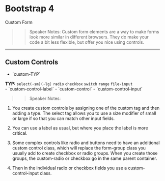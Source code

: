 <!-- .slide: data-state="title" -->
# Bootstrap 4
Custom Form

> > Speaker Notes:
Custom form elements are a way to make forms look more similar in different browsers. They do make your code a bit less flexible, but offer you nice using controls.

---

## Custom Controls
- <p contenteditable>`custom-TYP`</p>
<div class="sample">
<b>TYP:</b>
<code class="btn bg-danger text-white">select(-sm)(-lg)</code>
<code class="btn bg-danger text-white">radio</code>
<code class="btn bg-danger text-white">checkbox</code>
<code class="btn bg-danger text-white">switch</code>
<code class="btn bg-danger text-white">range</code>
<code class="btn bg-danger text-white">file-input</code>
</div>
- `custom-control-label`
- `custom-control`
- `custom-control-input`

> > Speaker Notes:

1. You create custom controls by assigning one of the custom tag and then adding a type. The select tag allows you to use a size modifier of small or large if so that you can match other input fields.

1. You can use a label as usual, but where you place the label is more critical.

1. Some complex controls like radio and buttons need to have an additional custom control class, which will replace the form-group class you usually add to create checkbox or radio groups. When you create those groups, the custom-radio or checkbox go in the same parent container.

1. Then in the individual radio or checkbox fields you use a custom-control-input class.

